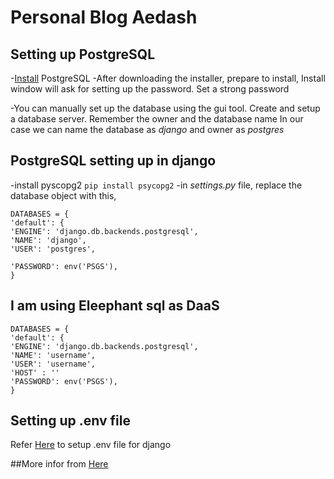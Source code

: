 # Personal Blog **Aedash**



## Setting up PostgreSQL
-[Install](https://www.enterprisedb.com/downloads/postgres-postgresql-downloads) PostgreSQL
-After downloading the installer, prepare to install, Install window will ask for setting up the password. Set a strong password

-You can manually set up the database using the gui tool. Create and setup a database server. Remember the owner and the database name
In our case we can name the database as *django* and owner as *postgres*

## PostgreSQL setting up in django
-install pyscopg2 `pip install psycopg2`
-in *settings.py* file, replace the database object with this,
```
DATABASES = {
'default': {
'ENGINE': 'django.db.backends.postgresql',
'NAME': 'django',
'USER': 'postgres',

'PASSWORD': env('PSGS'),
}
```
## I am using Eleephant sql as DaaS
```
DATABASES = {
'default': {
'ENGINE': 'django.db.backends.postgresql',
'NAME': 'username',
'USER': 'username',
'HOST' : ''
'PASSWORD': env('PSGS'),
}
```


## Setting up **.env** file

Refer [Here](https://alicecampkin.medium.com/how-to-set-up-environment-variables-in-django-f3c4db78c55f) to setup .env file for django

##More infor from [Here](https://sweetcode.io/django-postgresql-migration-from-sqlite/)